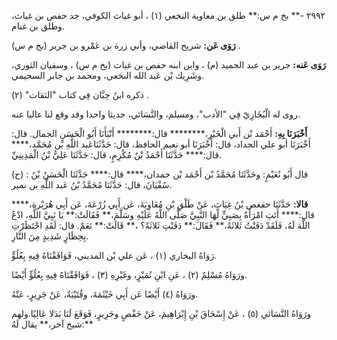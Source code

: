 ٢٩٩٢ -** بخ م س:** طلق بن معاوية النخعي (١) ، أبو غياث الكوفي، جد حفص بن غياث، وطلق بن غنام.

**رَوَى عَن:** شريح القاضي، وأبي زرة بن عَمْرو بن جرير (بخ م س) .

**رَوَى عَنه:** جرير بن عبد الحميد (م) ، وابن ابنه حفص بن غياث (بخ م س) ، وسفيان الثوري، وشَرِيك بْن عَبد الله النخعي، ومحمد بن جابر السحيمي.

ذكره ابنُ حِبَّان فِي كتاب "الثقات" (٢) .

روى له الْبُخَارِيّ فِي "الأدب"، ومسلم، والنَّسَائي، حديثا واحدا وقد وقع لنا عاليا عنه.

**أَخْبَرَنَا بِهِ:** أَحْمَد بْن أَبي الْخَيْرِ،******** قال:******** أَنْبَأَنَا أَبُو الْحَسَنِ الجمال. قال: أَخْبَرَنَا أبو علي الحداد، قال: أَخْبَرَنَا أبو نعيم الحافظ، قال: حَدَّثَنَاعَبد اللَّهِ بْن مُحَمَّد،**** قال:**** حَدَّثَنَا أَحْمَدُ بْنُ مُكْرِمٍ، قال: حَدَّثَنَا عَلِيُّ بْنُ الْمَدِينِيِّ.

(ح) : قال أَبُو نُعَيْمٍ: وحَدَّثَنَا مُحَمَّدُ بْن أَحْمَد بْن حمدان،**** قال:**** حَدَّثَنَا الْحَسَنُ بْنُ سُفْيَانَ، قال: حَدَّثَنَا مُحَمَّدُ بْنُ عَبد اللَّهِ بن نمير.

**قالا:** حَدَّثَنَا حفغص بْنُ غِيَاثٍ، عَنْ طَلْقِ بْنِ مُعَاوِيَةَ، عَن أَبِي زُرْعَةَ، عَن أَبِي هُرَيْرة،**** قال:**** أَتَتِ امْرَأَةٌ بِصَبِيٍّ لَهَا النَّبِيَّ صَلَّى اللَّهُ عَلَيْهِ وسَلَّمَ،** فَقَالَتْ:** يَا نَبِيَّ اللَّهِ، ادْعُ اللَّهَ لَهُ، فَلَقَدْ دَفَنْتُ ثَلاثَةً،** فَقَالَ:** دَفَنْتِ ثَلاثَةً؟ ،** قَالَتْ:** نَعَمْ. قال: لَقَدِ احْتَظَرْتِ بِحِظَارٍ شَدِيدٍ مِنَ النَّارِ.

رَوَاهُ البخاري (١) ، عَن علي بْن المديني، فَوَافَقْنَاهُ فِيهِ بِعُلُوٍّ.

ورَوَاهُ مُسْلِمٌ (٢) ، عَنِ ابْنِ نُمَيْرٍ، وغَيْرِهِ (٣) ، فَوَافَقْنَاهُ فِيهِ بِعُلُوٍّ أَيْضًا.

ورَوَاهُ (٤) أَيْضًا عَن أَبِي خَيْثَمَةَ، وقُتَيْبَةُ، عَنْ جَرِيرٍ، عَنْهُ.

ورَوَاهُ النَّسَائي (٥) ، عَنْ إِسْحَاقَ بْنِ إِبْرَاهِيمَ، عَنْ حَفْصٍ وجَرِيرٍ، فَوَقَعَ لَنَا بَدَلا عَالِيًا.ولهم شيخ آخر،** يقال لَهُ:**